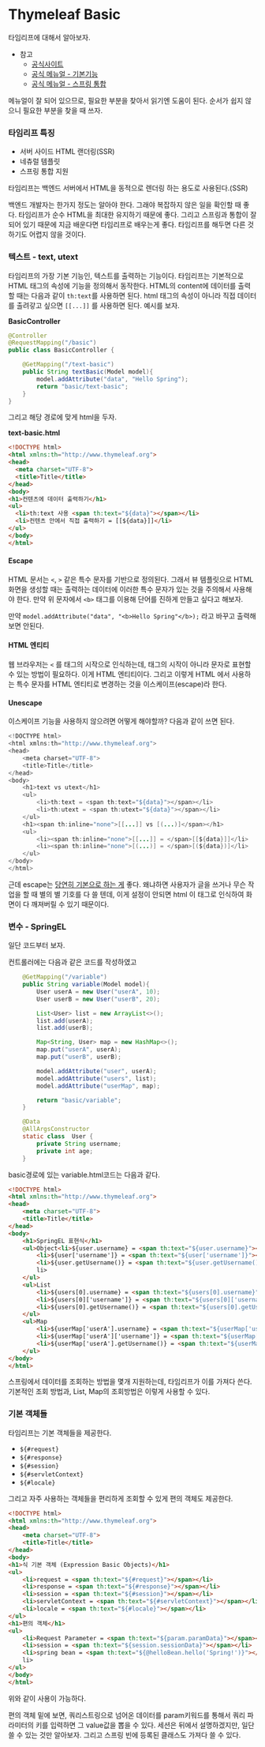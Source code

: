 # Thymeleaf Basic



타임리프에 대해서 알아보자.

- 참고
  - [공식사이트](https://www.thymeleaf.org/)
  - [공식 메뉴얼 - 기본기능](https://www.thymeleaf.org/doc/tutorials/3.0/usingthymeleaf.html)
  - [공식 메뉴얼 - 스프링 통합](https://www.thymeleaf.org/doc/tutorials/3.0/thymeleafspring.html)

메뉴얼이 잘 되어 있으므로, 필요한 부분을 찾아서 읽기엔 도움이 된다. 순서가 쉽지 않으니 필요한 부분을 찾을 때 쓰자.



### 타임리프 특징

- 서버 사이드 HTML 랜더링(SSR)
- 네츄럴 템플릿
- 스프링 통합 지원

타임리프는 백엔드 서버에서 HTML을 동적으로 렌더링 하는 용도로 사용된다.(SSR)

백엔드 개발자는 한가지 정도는 알아야 한다. 그래야 복잡하지 않은 일을 확인할 때 좋다. 타임리프가 순수 HTML을 최대한 유지하기 때문에 좋다. 그리고 스프링과 통합이 잘 되어 있기 때문에 지금 배운다면 타임리프로 배우는게 좋다. 타임리프를 해두면 다른 것 하기도 어렵지 않을 것이다.



### 텍스트 - text, utext

타임리프의 가장 기본 기능인, 텍스트를 출력하는 기능이다. 타임리프는 기본적으로 HTML 태그의 속성에 기능을 정의해서 동작한다. HTML의 content에 데이터를 출력할 때는 다음과 같이 `th:text`를 사용하면 된다. html 태그의 속성이 아니라 직접 데이터를 출려갛고 싶으면 `[[...]]` 를 사용하면 된다. 예시를 보자.



**BasicController**

```java
@Controller
@RequestMapping("/basic")
public class BasicController {

	@GetMapping("/text-basic")
	public String textBasic(Model model){
		model.addAttribute("data", "Hello Spring");
		return "basic/text-basic";
	}
}

```

그리고 해당 경로에 맞게 html을 두자.

**text-basic.html**

```html
<!DOCTYPE html>
<html xmlns:th="http://www.thymeleaf.org">
<head>
  <meta charset="UTF-8">
  <title>Title</title>
</head>
<body>
<h1>컨텐츠에 데이터 출력하기</h1>
<ul>
  <li>th:text 사용 <span th:text="${data}"></span></li>
  <li>컨텐츠 안에서 직접 출력하기 = [[${data}]]</li>
</ul>
</body>
</html>
```



#### Escape

HTML 문서는 `<`, `>` 같은 특수 문자를 기반으로 정의된다. 그래서 뷰 템플릿으로 HTML 화면을 생성할 때는 출력하는 데이터에 이러한 특수 문자가 있는 것을 주의해서 사용해야 한다. 만약 위 문자에서 `<b>` 태그를 이용해 단어를 진하게 만들고 싶다고 해보자.

만약 `model.addAttribute("data", "<b>Hello Spring"</b>);` 라고 바꾸고 출력해보면 안된다.



#### HTML 엔티티

웹 브라우저는 `<` 를 태그의 시작으로 인식하는데, 태그의 시작이 아니라 문자로 표현할 수 있는 방법이 필요하다. 이게 HTML 엔티티이다. 그리고 이렇게 HTML 에서 사용하는 특수 문자를 HTML 엔티티로 변경하는 것을 이스케이프(escape)라 한다.



#### Unescape

이스케이프 기능을 사용하지 않으려면 어떻게 해야할까? 다음과 같이 쓰면 된다.

```java
<!DOCTYPE html>
<html xmlns:th="http://www.thymeleaf.org">
<head>
    <meta charset="UTF-8">
    <title>Title</title>
</head>
<body>
    <h1>text vs utext</h1>
    <ul>
        <li>th:text = <span th:text="${data}"></span></li>
        <li>th:utext = <span th:utext="${data}"></span></li>
    </ul>
    <h1><span th:inline="none">[[...]] vs [(...)]</span></h1>
    <ul>
        <li><span th:inline="none">[[...]] = </span>[[${data}]]</li>
        <li><span th:inline="none">[(...)] = </span>[(${data})]</li>
    </ul>
</body>
</html>
```



근데 escape는 <u>당연히 기본으로 하는 게</u> 좋다. 왜냐하면 사용자가 글을 쓰거나 무슨 작업을 할 때 별의 별 기호를 다 쓸 텐데, 이게 설정이 안되면 html 이 태그로 인식하여 화면이 다 깨져버릴 수 있기 때문이다.



### 변수 - SpringEL

일단 코드부터 보자.

컨트롤러에는 다음과 같은 코드를 작성하였고

```java
	@GetMapping("/variable")
	public String variable(Model model){
		User userA = new User("userA", 10);
		User userB = new User("userB", 20);

		List<User> list = new ArrayList<>();
		list.add(userA);
		list.add(userB);

		Map<String, User> map = new HashMap<>();
		map.put("userA", userA);
		map.put("userB", userB);

		model.addAttribute("user", userA);
		model.addAttribute("users", list);
		model.addAttribute("userMap", map);

		return "basic/variable";
	}

	@Data
	@AllArgsConstructor
	static class  User {
		private String username;
		private int age;
	}
```

basic경로에 있는 variable.html코드는 다음과 같다.

```html
<!DOCTYPE html>
<html xmlns:th="http://www.thymeleaf.org">
<head>
    <meta charset="UTF-8">
    <title>Title</title>
</head>
<body>
    <h1>SpringEL 표현식</h1>
    <ul>Object<li>${user.username} = <span th:text="${user.username}"></span></li>
        <li>${user['username']} = <span th:text="${user['username']}"></span></li>
        <li>${user.getUsername()} = <span th:text="${user.getUsername()}"></span></
        li>
    </ul>
    <ul>List
        <li>${users[0].username} = <span th:text="${users[0].username}"></span></li>
        <li>${users[0]['username']} = <span th:text="${users[0]['username']}"></span></li>
        <li>${users[0].getUsername()} = <span th:text="${users[0].getUsername()}"></span></li>
    </ul>
    <ul>Map
        <li>${userMap['userA'].username} = <span th:text="${userMap['userA'].username}"></span></li>
        <li>${userMap['userA']['username']} = <span th:text="${userMap['userA']['username']}"></span></li>
        <li>${userMap['userA'].getUsername()} = <span th:text="${userMap['userA'].getUsername()}"></span></li>
    </ul>
</body>
</html>
```

스프링에서 데이터를 조회하는 방법을 몇개 지원하는데, 타임리프가 이를 가져다 쓴다. 기본적인 조회 방법과, List, Map의 조회방법은 이렇게 사용할 수 있다.



### 기본 객체들

타임리프는 기본 객체들을 제공한다.

- `${#request}`
- `${#response}`
- `${#session}`
- `${#servletContext}`
- `${#locale}`

그리고 자주 사용하는 객체들을 편리하게 조회할 수 있게 편의 객체도 제공한다.

```html
<!DOCTYPE html>
<html xmlns:th="http://www.thymeleaf.org">
<head>
    <meta charset="UTF-8">
    <title>Title</title>
</head>
<body>
<h1>식 기본 객체 (Expression Basic Objects)</h1>
<ul>
    <li>request = <span th:text="${#request}"></span></li>
    <li>response = <span th:text="${#response}"></span></li>
    <li>session = <span th:text="${#session}"></span></li>
    <li>servletContext = <span th:text="${#servletContext}"></span></li>
    <li>locale = <span th:text="${#locale}"></span></li>
</ul>
<h1>편의 객체</h1>
<ul>
    <li>Request Parameter = <span th:text="${param.paramData}"></span></li>
    <li>session = <span th:text="${session.sessionData}"></span></li>
    <li>spring bean = <span th:text="${@helloBean.hello('Spring!')}"></span></
    li>
</ul>
</body>
</html>
```

위와 같이 사용이 가능하다. 

편의 객체 밑에 보면, 쿼리스트링으로 넘어온 데이터를 param키워드를 통해서 쿼리 파라미터의 키를 입력하면 그 value값을 뽑을 수 있다. 세션은 뒤에서 설명하겠지만, 일단 쓸 수 있는 것만 알아보자. 그리고 스프링 빈에 등록된 클래스도 가져다 쓸 수 있다.